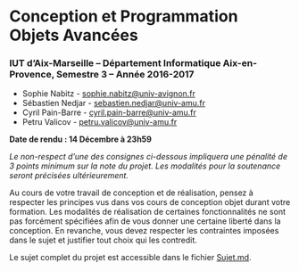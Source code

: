 # Conception et Programmation Objets Avancées



### IUT d’Aix-Marseille – Département Informatique Aix-en-Provence, Semestre 3 – Année 2016-2017

* Sophie Nabitz - [sophie.nabitz@univ-avignon.fr](sophie.nabitz@univ-avignon.fr)
* Sébastien Nedjar - [sebastien.nedjar@univ-amu.fr](sebastien.nedjar@univ-amu.fr)
* Cyril Pain-Barre - [cyril.pain-barre@univ-amu.fr](cyril.pain-barre@univ-amu.fr)
* Petru Valicov - [petru.valicov@univ-amu.fr](petru.valicov@univ-amu.fr)

**Date de rendu : 14 Décembre à 23h59**

*Le non-respect d’une des consignes ci-dessous impliquera une pénalité de 3 points minimum sur la note du projet. Les modalités pour la soutenance seront précisées ultérieurement.*

Au cours de votre travail de conception et de réalisation, pensez à respecter les principes vus dans vos cours de conception objet durant votre formation. Les modalités de réalisation de certaines fonctionnalités ne sont pas forcément spécifiées afin de vous donner une certaine liberté dans la conception. En revanche, vous devez respecter les contraintes imposées dans le sujet et justifier tout choix qui les contredit.

Le sujet complet du projet est accessible dans le fichier [Sujet.md](Sujet.md).
